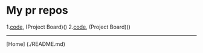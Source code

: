 # My pr repos
1.[code](), (Project Board)()
2.[code](), (Project Board)()

___

[Home] (./README.md)
